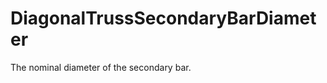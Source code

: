DiagonalTrussSecondaryBarDiameter
=================================

The nominal diameter of the secondary bar.
